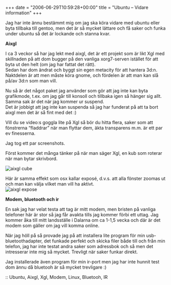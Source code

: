 +++
date = "2006-06-29T10:59:28+00:00"
title = "Ubuntu &#8211; Vidare information"
+++

Jag har inte ännu bestämmt mig om jag ska köra vidare med ubuntu eller byta tillbaka till gentoo, men det är så mycket lättare och få saker och funka under ubuntu så det är lockande och stanna kvar.

**Aixgl**

I ca 3 veckor så har jag lekt med aixgl, det är ett projekt som är likt Xgl med skillnaden på att dom bugger på den vanliga xorg7-serven istället för att byta ut den helt (om jag har fattat det rätt).  
Sedan har dom ändrat och byggt sin egen metacity för att hantera 3d:n.  
Naktdelen är att men måste köra gnome, och fördelen är att man kan slå på/av 3d:n som man vill.

Nu så är det något paket jag använder som gör att jag inte kan byta grafikmode, t.ex. om jag går till konsoll och tillbaka igen så hänger sig allt. Samma sak är det när jag kommer ur suspend.  
Det är jobbigt att jag inte kan suspenda så jag har funderat på att ta bort aixgl men det är så fint med det :) 

Vill du se video:s goggla lite på Xgl så bör du hitta flera, saker som att fönstrerna &#8220;fladdrar&#8221; när man flyttar dem, äkta transparens m.m. är ett par ev finesserna.

Jag tog ett par screenshots.

Först kommer det många tänker på när man säger Xgl, en kub som roterar när man bytar skrivbord.

<img id="image84" src="/images/2006/06/cube.png" alt="aixgl cube" />

Här är samma effekt som osx kallar exposé, d.v.s. att alla fönster zoomas ut och man kan välja vilket man vill ha aktivt.  
<img id="image85" src="/images/2006/06/expose.png" alt="aixgl expose" />

**Modem, bluetooth och ir**

En sak jag har velat testa att tag är mitt modem, men bristen på vanliga telefoner här är stor så jag får avakta tills jag kommer förbi ett uttag. Jag kommer åka till mitt landsställe i Dalarna om ca 1-1,5 vecka och där är det modem som gäller om jag vill komma online.

När jag höll på så provade jag på att installera lite program för min usb-bluetoothadapter, det funkade perfekt och skicka filer både till och från min telefon, jag har inte testat andra saker som adressbok och så men det intresserar inte mig så mycket. Trevligt när saker funkar direkt.

Jag installerade även program för min ir-port men jag har inte hunnit test dom ännu då bluetooh är så mycket trevligare :) 

:: Ubuntu, Aixgl, Xgl, Modem, Linux, Bluetooh, IR

<small></small>

